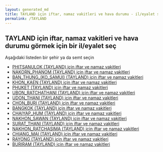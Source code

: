 ```yaml
---
layout: generated_md
title: TAYLAND için iftar, namaz vakitleri ve hava durumu - il/eyalet seç
permalink: /TAYLAND
---
```


## TAYLAND için iftar, namaz vakitleri ve hava durumu  görmek için bir il/eyalet seç

Aşağıdaki listeden bir şehir ya da semt seçin

* [PHITSANULOK (TAYLAND) için iftar ve namaz vakitleri](/TAYLAND/PHITSANULOK)
* [NAKORN_PHANOM (TAYLAND) için iftar ve namaz vakitleri](/TAYLAND/NAKORN_PHANOM)
* [BAN_THUNG_(KO_SAMUI) (TAYLAND) için iftar ve namaz vakitleri](/TAYLAND/BAN_THUNG_(KO_SAMUI))
* [KHON_KAEN (TAYLAND) için iftar ve namaz vakitleri](/TAYLAND/KHON_KAEN)
* [PHUKET (TAYLAND) için iftar ve namaz vakitleri](/TAYLAND/PHUKET)
* [UBON_RATCHATHANI (TAYLAND) için iftar ve namaz vakitleri](/TAYLAND/UBON_RATCHATHANI)
* [UDON_THANI (TAYLAND) için iftar ve namaz vakitleri](/TAYLAND/UDON_THANI)
* [CHON_BURI (TAYLAND) için iftar ve namaz vakitleri](/TAYLAND/CHON_BURI)
* [BANGKOK (TAYLAND) için iftar ve namaz vakitleri](/TAYLAND/BANGKOK)
* [CHAIYAP_HUM (TAYLAND) için iftar ve namaz vakitleri](/TAYLAND/CHAIYAP_HUM)
* [NAKHON_SAWAN (TAYLAND) için iftar ve namaz vakitleri](/TAYLAND/NAKHON_SAWAN)
* [SURAT_THANI (TAYLAND) için iftar ve namaz vakitleri](/TAYLAND/SURAT_THANI)
* [NAKHON_RATCHASIMA (TAYLAND) için iftar ve namaz vakitleri](/TAYLAND/NAKHON_RATCHASIMA)
* [CHIANG_MAI (TAYLAND) için iftar ve namaz vakitleri](/TAYLAND/CHIANG_MAI)
* [RAYONG (TAYLAND) için iftar ve namaz vakitleri](/TAYLAND/RAYONG)
* [BURIRAM (TAYLAND) için iftar ve namaz vakitleri](/TAYLAND/BURIRAM)

